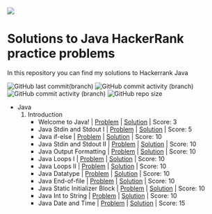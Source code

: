 <h1 aling="center"><a href="https://www.hackerrank.com/valenprofitos201"><img src="https://i0.wp.com/gradsingames.com/wp-content/uploads/2016/05/856771_668224053197841_1943699009_o.png"></a></h1>

# Solutions to Java HackerRank practice problems

In this repository you can find my solutions to Hackerrank Java

![GitHub last commit(branch)](https://img.shields.io/github/last-commit/ValenProfitos/JavaHackerRank/main)
![GitHub commit activity (branch)](https://img.shields.io/github/commit-activity/m/ValenProfitos/JavaHackerRank)
![GitHub commit activity (branch)](https://img.shields.io/github/commit-activity/y/ValenProfitos/JavaHackerRank)
![GitHub repo size](https://img.shields.io/github/repo-size/ValenProfitos/JavaHackerRank)

- Java
    01. Introduction
        - Welcome to Java! | [Problem](https://www.hackerrank.com/challenges/welcome-to-java/problem?isFullScreen=true) | [Solution](https://github.com/ValenProfitos/JavaHackerRank/tree/main/01.%20Introduction/001.%20Welcome%20to%20Java) | Score: 3
        - Java Stdin and Stdout I | [Problem](https://www.hackerrank.com/challenges/java-stdin-and-stdout-1/problem?isFullScreen=false) | [Solution](https://github.com/ValenProfitos/JavaHackerRank/tree/main/01.%20Introduction/002.Java%20Stdin%20and%20Stdout%20i) | Score: 5
        - Java if-else | [Problem](https://www.hackerrank.com/challenges/java-if-else/problem?isFullScreen=false) | [Solution](https://github.com/ValenProfitos/JavaHackerRank/tree/main/01.%20Introduction/003.%20Java%20if-else) | Score: 10
        - Java Stdin and Stdout II | [Problem](https://www.hackerrank.com/challenges/java-stdin-stdout/problem?isFullScreen=false) | [Solution](https://github.com/ValenProfitos/JavaHackerRank/tree/main/01.%20Introduction/004.%20Java%20Stdin%20and%20Stdout%20II) | Score: 10
        - Java Output Formatting | [Problem](https://www.hackerrank.com/challenges/java-output-formatting/problem?isFullScreen=false) | [Solution](https://github.com/ValenProfitos/JavaHackerRank/tree/main/01.%20Introduction/005.%20Java%20Output%20Formatting) | Score: 10
        - Java Loops I | [Problem](https://www.hackerrank.com/challenges/java-loops-i/problem?isFullScreen=false) | [Solution](https://github.com/ValenProfitos/JavaHackerRank/tree/main/01.%20Introduction/006.%20Java%20Loops%20I) | Score: 10
        - Java Loops II | [Problem](https://www.hackerrank.com/challenges/java-loops/problem?isFullScreen=false) | [Solution](https://github.com/ValenProfitos/JavaHackerRank/tree/main/01.%20Introduction/007.%20Java%20Loops%20II) | Score: 10
        - Java Datatype | [Problem](https://www.hackerrank.com/challenges/java-datatypes/problem?isFullScreen=false) | [Solution](https://github.com/ValenProfitos/JavaHackerRank/tree/main/01.%20Introduction/008.%20Java%20Datatypes) | Score: 10
        - Java End-of-file | [Problem](https://www.hackerrank.com/challenges/java-end-of-file/problem?isFullScreen=false) | [Solution](https://github.com/ValenProfitos/JavaHackerRank/tree/main/01.%20Introduction/009.%20Java%20End-of-file) | Score: 10
        - Java Static Initializer Block | [Problem](https://www.hackerrank.com/challenges/java-static-initializer-block/problem?isFullScreen=false) | [Solution](https://github.com/ValenProfitos/JavaHackerRank/tree/main/01.%20Introduction/010.%20Java%20Static%20Initializer%20Block) | Score: 10
        - Java Int to String | [Problem](https://www.hackerrank.com/challenges/java-int-to-string/problem?isFullScreen=false) | [Solution](https://github.com/ValenProfitos/JavaHackerRank/tree/main/01.%20Introduction/011.%20Java%20Int%20to%20String) | Score: 10
        - Java Date and Time | [Problem](https://www.hackerrank.com/challenges/java-date-and-time/problem?isFullScreen=false) | [Solution](https://github.com/ValenProfitos/JavaHackerRank/tree/main/01.%20Introduction/012.%20Java%20Date%20and%20Time) | Score: 15
    <!-- 02. Strings
    03. BigNumbers
    04. Data Structures
    05. Object Oriented Programming
    06. Exceptions Handling
    07. Advanced -->

<!-- | [Problem]() | [Solution]() | Score: -->